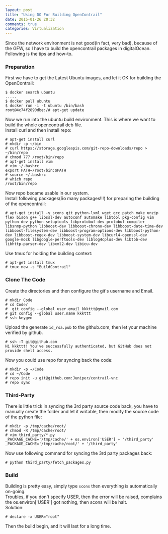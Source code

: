 ```yaml
---
layout: post
title: "Using DO For Building OpenContrail"
date: 2015-01-26 20:32
comments: true
categories: Virtualization
---
```

Since the network environment is not good(In fact, very bad), because of the GFW, so I have to build the opencontrail packages in digitalOcean. Following is the tips and how-to.    
### Preparation
First we have to get the Latest Ubuntu images, and let it OK for building the OpenContrail:    

```
$ docker search ubuntu
.....
$ docker pull ubuntu
$ docker run -i -t ubuntu /bin/bash
root@4c74f2890dbe:/# apt-get update

```
Now we run into the ubuntu build environment. This is where we want to build the whole opencontrail deb file.    
Install curl and then install repo:    

```
# apt-get install curl
# mkdir -p ~/bin
# curl https://storage.googleapis.com/git-repo-downloads/repo > ~/bin/repo
# chmod 777 /root/bin/repo
# apt-get install vim
# vim ~/.bashrc
export PATH=/root/bin:$PATH
# source ~/.bashrc
# which repo
/root/bin/repo

```
Now repo became usable in our system.    
Install following packages(So many packages!!!) for preparing the building of the opencontrail:    

```
# apt-get install -y scons git python-lxml wget gcc patch make unzip flex bison g++ libssl-dev autoconf automake libtool pkg-config vim python-dev python-setuptools libprotobuf-dev protobuf-compiler libsnmp-python libboost-dev libboost-chrono-dev libboost-date-time-dev libboost-filesystem-dev libboost-program-options-dev libboost-python-dev libboost-regex-dev libboost-system-dev libcurl4-openssl-dev google-mock libgoogle-perftools-dev liblog4cplus-dev libtbb-dev libhttp-parser-dev libxml2-dev libicu-dev

```
Use tmux for holding the building context:    

```
# apt-get install tmux
# tmux new -s "BuildContrail"

```
### Clone The Code
Create the directories and then configure the git's username and Email.    

```
# mkdir Code
# cd Code/
#  git config --global user.email kkkttt@gmail.com
# git config --global user.name kkkttt
# ssh-keygen

```
Upload the generate `id_rsa.pub` to the github.com, then let your machine verified by github.    

```
# ssh -T git@github.com
Hi kkkttt! You've successfully authenticated, but GitHub does not provide shell access.

```
Now you could use repo for syncing back the code:    

```
# mkdir -p ~/Code
# cd ~/Code
# repo init -u git@github.com:Juniper/contrail-vnc
# repo sync 

```
### Third-Party
There is little trick in syncing the 3rd party source code back, you have to manually create the folder and let it writable, then modify the source code of the python file:    

```
# mkdir -p /tmp/cache/root/
# chmod -R /tmp/cache/root/
# vim third_party/*.py
_PACKAGE_CACHE='/tmp/cache/' + os.environ['USER'] + '/third_party'
_PACKAGE_CACHE='/tmp/cache/root/' + '/third_party'

```
Now use following command for syncing the 3rd party packages back:    

```
# python third_party/fetch_packages.py

```
### Build
Building is pretty easy, simply type `scons` then everything is automatically on-going.    
Troubles, if you don't specify USER, then the error will be raised, complains the os.environ['USER'] got nothing, then scons will be halt.         
Solution:    

```
# declare -x USER="root"

```
Then the build begin, and it will last for a long time.    

